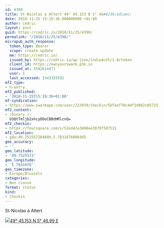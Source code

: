 ```yaml
---
id: 4398
title: St-Nicolas à Attert 49° 45.153 N 5° 4&#8230;&diams;
date: 2018-11-25 15:19:36.000000000 +01:00
author: cedric
layout: post
guid: https://cedric.io/2018/11/25/4398/
permalink: "/2018/11/25/4398/"
micropub_auth_response:
  token_type: Bearer
  scope: create update
  me: https://cedric.io/
  issued_by: https://cedric.io/wp-json/indieauth/1.0/token
  client_id: https://ownyourswarm.p3k.io
  issued_at: 1542614471
  user: 1
  last_accessed: 1543155592
mf2_type:
- h-entry
mf2_published:
- '2018-11-25T15:19:36+01:00'
mf-syndication:
- https://www.swarmapp.com/user/223939/checkin/5bfaaf78c4df1d002c05725f
mf2_content:
- !binary |-
  U3QtTmljb2xhcyDDoCBBdHRlcnQ=
mf2_checkin:
- https://foursquare.com/v/52ed42a3498ee3079f587515
mf2_location:
- geo:49.752557284699,5.7831676090365
geo_accuracy:
- ''
geo_latitude:
- '49.7525573'
geo_longitude:
- '5.7831676'
geo_timezone:
- Europe/Brussels
categories:
- Non classé
format: status
kind:
- Checkin
---
```

St-Nicolas à Attert

<p class="sloc-display">
  <img class="icon-location" aria-label="Location: " aria-hidden="true" src="https://cedric.io/wp-content/plugins/simple-location/location.svg" /><span class="p-location"><data class="p-latitude" value="49.752557"></data><data class="p-longitude" value="5.783168"></data><a href="https://www.openstreetmap.org/?mlat=49.7525573&mlon=5.7831676#map=13/49.7525573/5.7831676">49° 45.153 N 5° 46.99 E</a></span>
</p>